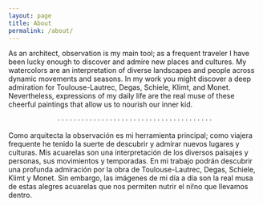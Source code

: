 ```yaml
---
layout: page
title: About
permalink: /about/
---
```


As an architect, observation is my main tool; as a frequent traveler I have been lucky enough to discover and admire new places and cultures. My watercolors are an interpretation of diverse landscapes and people across dynamic movements and seasons. In my work you might discover a deep admiration for Toulouse-Lautrec, Degas, Schiele, Klimt, and Monet. Nevertheless, expressions of my daily life are the real muse of these cheerful paintings that allow us to nourish our inner kid. 

<p style="text-align: center;">
&middot;  &middot;  &middot;  &middot;  &middot;  &middot;  &middot;  &middot;  &middot;  &middot;  &middot;  &middot;  &middot;  &middot;  &middot;  &middot;  &middot;  &middot;  &middot;  &middot;  &middot;  &middot;  &middot;  &middot;  &middot;  &middot;  &middot;  &middot;  &middot;  &middot;  &middot;  &middot;  &middot;  &middot;  &middot;  &middot;  &middot;  &middot;  &middot;  </p>

Como arquitecta la observación es mi herramienta principal; como viajera frequente he tenido la suerte de descubrir y admirar nuevos lugares y culturas. Mis acuarelas son una interpretación de los diversos paisajes y personas, sus  movimientos y temporadas. En mi trabajo podrán descubrir una profunda admiración por la obra de Toulouse-Lautrec, Degas, Schiele, Klimt y Monet. Sin embargo, las imágenes de mi día a día son la real musa de estas alegres acuarelas que nos permiten nutrir el ni!no que llevamos dentro. 
